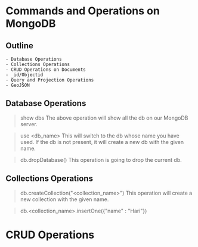 # Commands and Operations on MongoDB

## Outline
    - Database Operations
    - Collections Operations
    - CRUD Operations on Documents
    - _id/Objectid
    - Query and Projection Operations
    - GeoJSON

## Database Operations

> show dbs
The above operation will show all the db on our MongoDB server.

> use <db_name>
This will switch to the db whose name you have used. If the db is not present, it will create a new db with the given name.

> db.dropDatabase()
This operation is going to drop the current db.

## Collections Operations

> db.createCollection("<collection_name>")
This operation will create a new collection with the given name.

> db.<collection_name>.insertOne({"name" : "Hari"})

# CRUD Operations